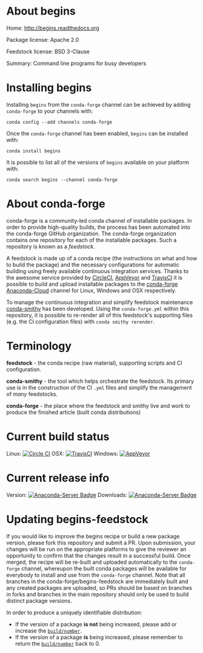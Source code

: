 About begins
============

Home: http://begins.readthedocs.org

Package license: Apache 2.0

Feedstock license: BSD 3-Clause

Summary: Command line programs for busy developers



Installing begins
=================

Installing `begins` from the `conda-forge` channel can be achieved by adding `conda-forge` to your channels with:

```
conda config --add channels conda-forge
```

Once the `conda-forge` channel has been enabled, `begins` can be installed with:

```
conda install begins
```

It is possible to list all of the versions of `begins` available on your platform with:

```
conda search begins --channel conda-forge
```



About conda-forge
=================

conda-forge is a community-led conda channel of installable packages.
In order to provide high-quality builds, the process has been automated into the
conda-forge GitHub organization. The conda-forge organization contains one repository
for each of the installable packages. Such a repository is known as a *feedstock*.

A feedstock is made up of a conda recipe (the instructions on what and how to build
the package) and the necessary configurations for automatic building using freely
available continuous integration services. Thanks to the awesome service provided by
[CircleCI](https://circleci.com/), [AppVeyor](http://www.appveyor.com/)
and [TravisCI](https://travis-ci.org/) it is possible to build and upload installable
packages to the [conda-forge](https://anaconda.org/conda-forge)
[Anaconda-Cloud](http://docs.anaconda.org/) channel for Linux, Windows and OSX respectively.

To manage the continuous integration and simplify feedstock maintenance
[conda-smithy](http://github.com/conda-forge/conda-smithy) has been developed.
Using the ``conda-forge.yml`` within this repository, it is possible to re-render all of
this feedstock's supporting files (e.g. the CI configuration files) with ``conda smithy rerender``.


Terminology
===========

**feedstock** - the conda recipe (raw material), supporting scripts and CI configuration.

**conda-smithy** - the tool which helps orchestrate the feedstock.
                   Its primary use is in the construction of the CI ``.yml`` files
                   and simplify the management of *many* feedstocks.

**conda-forge** - the place where the feedstock and smithy live and work to
                  produce the finished article (built conda distributions)

Current build status
====================

Linux: [![Circle CI](https://circleci.com/gh/conda-forge/begins-feedstock.svg?style=shield)](https://circleci.com/gh/conda-forge/begins-feedstock)
OSX: [![TravisCI](https://travis-ci.org/conda-forge/begins-feedstock.svg?branch=master)](https://travis-ci.org/conda-forge/begins-feedstock)
Windows: [![AppVeyor](https://ci.appveyor.com/api/projects/status/github/conda-forge/begins-feedstock?svg=True)](https://ci.appveyor.com/project/conda-forge/begins-feedstock/branch/master)

Current release info
====================
Version: [![Anaconda-Server Badge](https://anaconda.org/conda-forge/begins/badges/version.svg)](https://anaconda.org/conda-forge/begins)
Downloads: [![Anaconda-Server Badge](https://anaconda.org/conda-forge/begins/badges/downloads.svg)](https://anaconda.org/conda-forge/begins)


Updating begins-feedstock
=========================

If you would like to improve the begins recipe or build a new
package version, please fork this repository and submit a PR. Upon submission,
your changes will be run on the appropriate platforms to give the reviewer an
opportunity to confirm that the changes result in a successful build. Once
merged, the recipe will be re-built and uploaded automatically to the
`conda-forge` channel, whereupon the built conda packages will be available for
everybody to install and use from the `conda-forge` channel.
Note that all branches in the conda-forge/begins-feedstock are
immediately built and any created packages are uploaded, so PRs should be based
on branches in forks and branches in the main repository should only be used to
build distinct package versions.

In order to produce a uniquely identifiable distribution:
 * If the version of a package **is not** being increased, please add or increase
   the [``build/number``](http://conda.pydata.org/docs/building/meta-yaml.html#build-number-and-string).
 * If the version of a package **is** being increased, please remember to return
   the [``build/number``](http://conda.pydata.org/docs/building/meta-yaml.html#build-number-and-string)
   back to 0.
